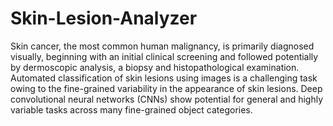 # Skin-Lesion-Analyzer

Skin cancer, the most common human malignancy, is primarily diagnosed visually, beginning with an initial clinical screening and followed 
potentially by dermoscopic analysis, a biopsy and histopathological examination. Automated classification of skin lesions using images is 
a challenging task owing to the fine-grained variability in the appearance of skin lesions. Deep convolutional neural networks (CNNs) show 
potential for general and highly variable tasks across many fine-grained object categories.
